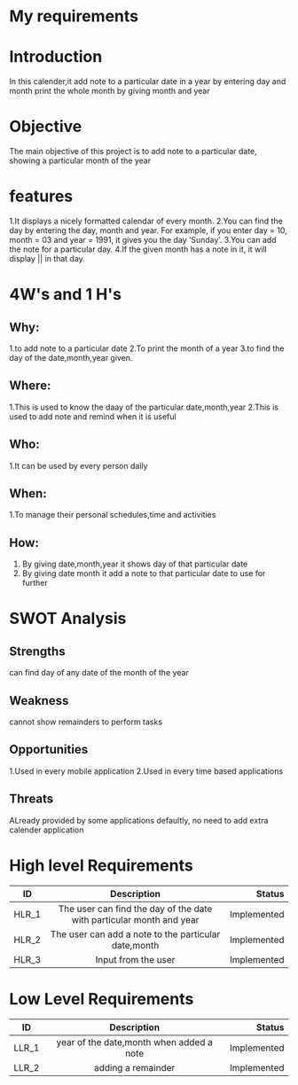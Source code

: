 # My requirements
# Introduction
  In this calender,it add note to a particular date in a year by entering day and month
  print the whole month by giving month and year
# Objective
  The main objective of this project is to add note to a particular date, showing a particular month of the year
  
# features
  1.It displays a nicely formatted calendar of every month.
  2.You can find the day by entering the day, month and year. For example, if you enter day = 10, month = 03 and year = 1991, it gives you the day ‘Sunday’.
  3.You can add the note for a particular day.
  4.If the given month has a note in it, it will display || in that day.
  
 # 4W's and 1 H's
 ## Why:
   1.to add note to a particular date
   2.To print the month of a year
   3.to find the day of the date,month,year given.
 ## Where:
 1.This is used to know the daay of the particular date,month,year
 2.This is used to add note and remind when it is useful
 ## Who:
 1.It can be used by every person daily
 ## When:
 1.To manage their personal schedules,time and activities
  
 ## How:
 1. By giving date,month,year it shows day of that particular date
 2. By giving date month it add a note to that particular date to use for further

# SWOT Analysis
## Strengths
 can find day of any date of the month of the year
## Weakness
cannot show remainders to perform tasks
## Opportunities
1.Used in every mobile application
2.Used in every time based applications
## Threats
ALready provided by some applications defaultly, no need to add extra calender application

# High level Requirements
| ID   |      Description     |  Status |
|----------|:-------------:|------:|
| HLR_1 |  The user can find the day of the date with particular month and year | Implemented  |
| HLR_2 |    The user can add a note to the particular date,month  | Implemented  |
| HLR_3 |     Input from the user | Implemented  |

# Low Level Requirements
| ID   |      Description     |  Status |
|----------|:-------------:|------:|
| LLR_1 |   year of the date,month when added a note| Implemented  |
| LLR_2 |  adding a remainder | Implemented  |



